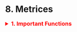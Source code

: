 # 8. Metrices

<details><summary style='font-size:18px;color:red'> <b>1. Important Functions</b></summary>
<p>
```
# This function plots the confusion matrices given y_i, y_i_hat.
# NOTE: make sure the predicted labels are NOT probabilities.
# predicted_y =np.argmax(test_predicted_y, axis=1)
# plot_confusion_matrix(y_test, predicted_y+1)
def plot_confusion_matrix(y_test, y_pred):
  C = confusion_matrix(y_test, y_pred)
  A = (((C.T)/(C.sum(axis=1))).T)
  B = (C/C.sum(axis=0))

  liOfMat    = [C, B, A]
  liOfTitles = ['Confusion Matrix', 'Precision Matrix (Column Sum = 1)', 'Recall Matrix (Row sum = 1)']
  labels = [1, 2, 3, 4, 5, 6, 7, 8, 9]  # Change this based on problem.

  # Representing matrices in heatmap format.  
  for i, mat in enumerate(liOfMat):
    plt.figure(figsize=(20, 7))
    sns.heatmap(mat, annot=True, cmap='viridis', fmt='.3f', xticklabels=labels, yticklabels=labels)
    plt.xlabel('Predicted Class')
    plt.ylabel('Original Class')
    plt.title(liOfTitles[i])
    plt.show(
```
</p></details>


<details><summary> <b>Accuracy Score</b></summary><p>
```
accuracy = model.score(y_test, y_pred)
```
<h4>Manual</h4>
```
def accuracy(y_true, y_pred):
    correct_counter = 0

    for yt, yp in zip(y_true, y_pred):
        if yt == yp:
            correct_counter += 1
    return correct_counter / len(y_true)
```
</p></details>

<details><summary> <b>TP, TN, FP, FN</b></summary><p>
```
# This can be true_positive or true_negative 
# based on the class_label!
def true_positive(y_true, y_pred, class_label):
    tp = 0
    for yt, yp in zip(y_true, y_pred):
        if yt == class_label and yp == class_label:
            tp += 1
    return tp

def false_positive(y_true, y_pred, class_label):
    fp = 0
    for yt, yp in zip(y_true, y_pred):
        if yt != class_label and yp == class_label:
            fp += 1
    return fp

def false_negative(y_true, y_pred, class_label):
    fn = 0
    for yt, yp in zip(y_true, y_pred):
        if yt == class_label and yp != class_label:
            fn += 1
    return fn
```
</p></details>

<details><summary> <b>Confusion Matrix</b> </summary><p>
```
pd.crosstab(y_test, y_pred, rownames=['True'], colnames=['Predicted'], margins=True)

# Another way with Background
pd.crosstab(data.Pclass,data.Survived,margins=True).style.background_gradient(cmap='summer_r')
```
```
from sklearn.metrics import confusion_matrix

sns.heatmap(confusion_matrix(y_test, y_pred), cmap='viridis', annot=True)
```

<h4>See the errors in each class (see the confusion of the model)</h4>
```
row_sums     = conf_mx.sum(axis=1, keepdims=True)
norm_conf_mx = conf_mx / row_sums

np.fill_diagonal(norm_conf_mx, 0)
sns.heatmap(norm_conf_mx, cmap="viridis")
plt.xlabel("Predicted Labels")
plt.ylabel("True Labels");
```
</p></details>

<details><summary> <b>Classification Report</b> </summary><p>
```
from sklearn.metrics import classification_report
print(classification_report(y_test, y_pred))
```
</p></details>

<details><summary> <b>Ploting the ROC Curve</b> </summary><p>
```
# Extract the prediction probabilities
y_pred_proba = knn.predict_proba(X_test)[:, 1]

# Calculate the roc_curve
from sklearn.metrics import roc_curve
fpr, tpr, thresholds = roc_curve(y_test, y_pred_proba)

# Generate the plot
plt.plot([0, 1], [0, 1], 'k--')
plt.plot(fpr, tpr, label='knn')
plt.xlabel('fpr')
plt.ylabel('tpr')
plt.title('KNN (n_neighbors = 16) ROC Curve')
```
</p></details>

<details><summary> <b>ROC Area Under Curve (AUC)</b> </summary><p>
```
from sklearn.metrics import roc_auc_score

print('{:.2f}'.format(roc_auc_score(y_test, y_pred_proba)*100))
```
</p>
</details>

<details><summary> <b>Confidance Interval</b> </summary><p>
```
from scipy import stats

confidence = 0.95

squared_errors = (final_predictions - y_test) ** 2

np.sqrt(stats.t.interval(confidence, len(squared_errors) - 1, loc=squared_errors.mean(), scale=stats.sem(squared_errors)))

### Returns
#array([45685.10470776, 49691.25001878])
```
</p></details>

<details><summary> <b>Precision</b> </summary><p>
<p><b>Precision</b> is simply the accuracy of the positive predictions.</p>
```
from sklearn.metrics import precision_score

precision_score(y_train_5, y_train_pred)
```

<h4>Manual</h4>
```
def precision(y_true, y_pred, class_label=0):
    tp = true_positive(y_true, y_pred, class_label)
    fp = false_positive(y_true, y_pred, class_label)
    precision = tp / (tp + fp)
    return precision
```
</p></details>

<details><summary> <b>Recall</b> aka <b>True Positive Rate (TPR)</b> aka <b>Sensitivity</b></summary><p>
```
from sklearn.metrics import recall_score

recall_score(y_train_5, y_train_pred)
```

<h4>Manual</h4>
```
def recall(y_true, y_pred, class_label=0):
    tp = true_positive(y_true, y_pred, class_label)
    fn = false_negative(y_true, y_pred, class_label)
    recall = tp / (tp + fn)
    return recall
```
</p></details>

<details><summary> <b>False Positive Rate (FPR)</b></summary><p>
```
def FPR(y_true, y_pred, class_label=0):
    fp = false_positive(y_true, y_pred, class_label)
    tn = true_negative(y_true, y_pred, class_label)
    return fp / (tn + fp)
```
</p></details>

<details><summary> <b>True Negative Rate (TNR)</b> aka <b>Specifity</b></summary><p>
```
def TNR(y_true, y_pred, class_label=0):
    return 1 - FPR(y_true, y_pred, class_label)
```
</p></details>
<details><summary> <b>F1 Score</b> </summary><p>
```
from sklearn.metrics import f1_score

f1_score(y_train_5, y_train_pred)
```
<h4>Manual</h4>
```
def f1(y_true, y_pred, class_label=0):
    p = precision(y_true, y_pred, class_label)
    r = recall(y_true, y_pred, class_label)
    score = 2 * p * r / (p + r)
    return score
```
</p></details>

<details><summary> Plot <b>Precision and Recall </b> Vs <b>Thresholds</b></summary><p>
<h4>1. Calculate the decision function for the dataset.</h4>
```
y_scores = cross_val_predict(sgd_clf, X_train, y_train_5, cv=3, method="decision_function")
```
<h4>2. Get the precisions, recalls and thresholds</h4>
```
from sklearn.metrics import precision_recall_curve

precisions, recalls, thresholds = precision_recall_curve(y_train_5, y_scores)
```

<h4>3. Plot it, and take the best threshold</h4>
```
def plot_precision_recall_vs_threshold(precisions, recalls, thresholds):
    plt.figure(figsize=(10, 6))
    plt.plot(thresholds, precisions[:-1], "b--", label="Precision")
    plt.plot(thresholds, recalls[:-1], "g-", label="Recall")
    plt.legend(); plt.grid()
    plt.xlabel("Thresholds")
    
plot_precision_recall_vs_threshold(precisions, recalls, thresholds)
```
</p></details>

<details><summary> Plot <b>Precision</b> Vs. <b>Recal</b> </summary><p>
<p><b>NOTE:</b> We prefer PR curve whenever the positive class is rare or when you care more about the <b>false positive</b> than the <b>false negative</b>, otherwise use ROC curve.</p>
<h4>1. Calculate the decision function for the dataset.</h4>
```
y_scores = cross_val_predict(sgd_clf, X_train, y_train_5, cv=3, method="decision_function")
```
<h4>2. Get the precisions, recalls and thresholds</h4>
```
from sklearn.metrics import precision_recall_curve

precisions, recalls, thresholds = precision_recall_curve(y_train_5, y_scores)
```

<h4>3. Plot the precisions vs. recall</h4>
```
plt.figure(figsize=(10, 6))
plt.plot(recalls, precisions)
plt.grid()
plt.xlabel("Recall")
plt.ylabel("Precision")
plt.title("Precision vs. Recall", size=20, y=1.05)
```

<h4>4. Choose the threshold based on your business case.</h4>
```
threshold_90_precision = thresholds[np.argmax(precisions >= .9)]
y_train_pred_90 = (y_scores >= threshold_90_precision)

precision_score(y_train_5, y_train_pred_90),\
recall_score(y_train_5, y_train_pred_90)

# (0.9000345901072293, 0.4799852425751706)
```

</p></details>

- Mean Absolute Error (Regression).
- Mean Squared Error (Regression).
- Square Root Mean Square Error (Regression).
